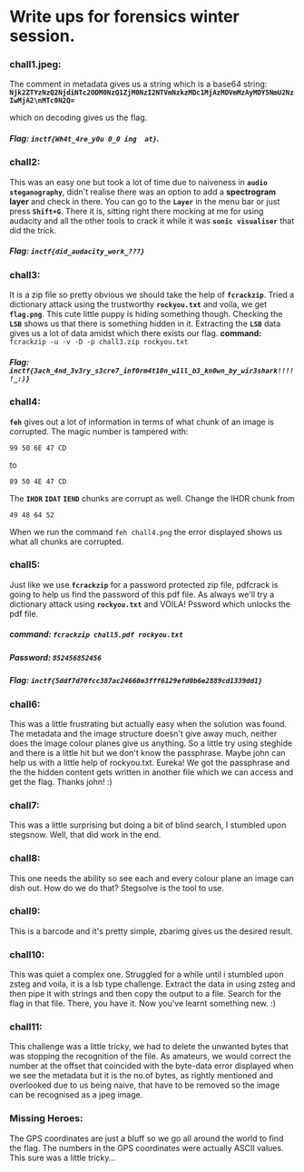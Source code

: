 # Write ups for forensics winter session.

### chall1.jpeg:
The comment in metadata gives us a string which is a base64 string: **`Njk2ZTYzNzQ2NjdiNTc2ODM0NzQ1ZjM0NzI2NTVmNzkzMDc1MjAzMDVmMzAyMDY5NmU2NzIwMjA2\nMTc0N2Q=`**

which on decoding gives us the flag.
##### Flag: **`inctf{Wh4t_4re_y0u 0_0 ing  at}`**.

### chall2: 

This was an easy one but took a lot of time due to naiveness in **`audio steganography`**, didn't realise there was an option to add a **spectrogram layer** and check in there. You can go to the **`Layer`** in the menu bar or just press **`Shift+G`**. There it is, sitting right there mocking at me for using audacity and all the other tools to crack it while it was **`sonic visualiser`** that did the trick.
##### Flag: **`inctf{did_audacity_work_???}`**


### chall3:

It is a zip file so pretty obvious we should take the help of **`fcrackzip`**. Tried a dictionary attack using the trustworthy **`rockyou.txt`** and voila, we get **`flag.png`**. This cute little puppy is hiding something though. Checking the **`LSB`** shows us that there is something hidden in it. Extracting the **`LSB`** data gives us a lot of data amidst which there exists our flag.
**command:** `fcrackzip -u -v -D -p chall3.zip rockyou.txt`
##### Flag: `inctf{3ach_4nd_3v3ry_s3cre7_inf0rm4t10n_w1ll_b3_kn0wn_by_wir3shark!!!!!_:)}`

### chall4: 

**`feh`** gives out a lot of information in terms of what chunk of an image is corrupted.
The magic number is tampered with:
```
99 50 6E 47 CD
```
to 
```
89 50 4E 47 CD
```
The **`IHDR`** **`IDAT`** **`IEND`** chunks are corrupt as well.
Change the IHDR chunk from 
```
49 48 64 52
```
      
When we run the command `feh chall4.png` the error displayed shows us what all chunks are corrupted.

### chall5:

Just like we use **`fcrackzip`** for a password protected zip file, pdfcrack is going to help us find the password of this pdf file. As always we'll try a dictionary attack using **`rockyou.txt`** and VOILA! Pssword which unlocks the pdf file.
##### command: **`fcrackzip chall5.pdf rockyou.txt`**
##### Password: **`852456852456`**
##### Flag: **`inctf{5ddf7d70fcc387ac24660e3fff6129efd0b6e2889cd1339dd1}`**

### chall6: 

This was a little frustrating but actually easy when the solution was found. The metadata and the image structure doesn't give away much, neither does the image colour planes give us anything. So a little try using steghide and there is a little hit but we don't know the passphrase. Maybe john can help us with a little help of rockyou.txt. Eureka! We got the passphrase and the the hidden content gets written in another file which we can access and get the flag. Thanks john! :)
### chall7:

This was a little surprising but doing a bit of blind search, I stumbled upon stegsnow. Well, that did work in the end.
### chall8:

This one needs the ability so see each and every colour plane an image can dish out. How do we do that? Stegsolve is the tool to use. 
### chall9:

This is a barcode and it's pretty simple, zbarimg gives us the desired result.
### chall10:

This was quiet a complex one. Struggled for a while until i stumbled upon zsteg and voila, it is a lsb type challenge. Extract the data in using zsteg and then pipe it with strings and then copy the output to a file. Search for the flag in that file. There, you have it. Now you've learnt something new. :)
### chall11:

This challenge was a little tricky, we had to delete the unwanted bytes that was stopping the recognition of the file. As amateurs, we would correct the number at the offset that coincided with the byte-data error displayed when we see the metadata but it is the no.of bytes, as rightly mentioned and overlooked due to us being naive, that have to be removed so the image can be recognised as a jpeg image.
### Missing Heroes:

The GPS coordinates are just a bluff so we go all around the world to find the flag. The numbers in the GPS coordinates were actually ASCII values. This sure was a little tricky...
